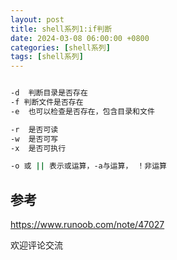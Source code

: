 ```yaml
---
layout: post
title: shell系列1:if判断
date: 2024-03-08 06:00:00 +0800
categories: [shell系列]
tags: [shell系列]
---
```


```bash

-d  判断目录是否存在
-f 判断文件是否存在
-e  也可以检查是否存在，包含目录和文件

-r  是否可读
-w  是否可写
-x  是否可执行

-o 或 || 表示或运算，-a与运算， ！非运算

```

## 参考
<https://www.runoob.com/note/47027>

欢迎评论交流